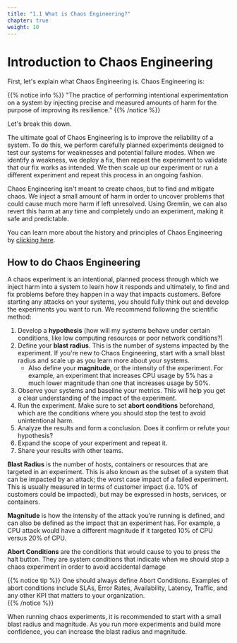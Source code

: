 ```yaml
---
title: "1.1 What is Chaos Engineering?"
chapter: true
weight: 10
---
```


# Introduction to Chaos Engineering

First, let's explain what Chaos Engineering is. Chaos Engineering is:

{{% notice info %}}
"The practice of performing intentional experimentation on a system by injecting precise and measured amounts of harm for the purpose of improving its resilience."
{{% /notice %}}

Let's break this down.

The ultimate goal of Chaos Engineering is to improve the reliability of a system. To do this, we perform carefully planned experiments designed to test our systems for weaknesses and potential failure modes. When we identify a weakness, we deploy a fix, then repeat the experiment to validate that our fix works as intended. We then scale up our experiment or run a different experiment and repeat this process in an ongoing fashion.

Chaos Engineering isn't meant to create chaos, but to find and mitigate chaos. We inject a small amount of harm in order to uncover problems that could cause much more harm if left unresolved. Using Gremlin, we can also revert this harm at any time and completely undo an experiment, making it safe and predictable.

You can learn more about the history and principles of Chaos Engineering by [clicking here](https://www.gremlin.com/community/tutorials/chaos-engineering-the-history-principles-and-practice/).

## How to do Chaos Engineering

A chaos experiment is an intentional, planned process through which we inject harm into a system to learn how it responds and ultimately, to find and fix problems before they happen in a way that impacts customers. Before starting any attacks on your systems, you should fully think out and develop the experiments you want to run. We recommend following the scientific method:

1. Develop a **hypothesis** (how will my systems behave under certain conditions, like low computing resources or poor network conditions?)
2. Define your **blast radius**. This is the number of systems impacted by the experiment. If you're new to Chaos Engineering, start with a small blast radius and scale up as you learn more about your systems.
	- Also define your **magnitude**, or the intensity of the experiment. For example, an experiment that increases CPU usage by 5% has a much lower magnitude than one that increases usage by 50%.
3. Observe your systems and baseline your metrics. This will help you get a clear understanding of the impact of the experiment.
4. Run the experiment. Make sure to set **abort conditions** beforehand, which are the conditions where you should stop the test to avoid unintentional harm.
5. Analyze the results and form a conclusion. Does it confirm or refute your hypothesis?
6. Expand the scope of your experiment and repeat it.
7. Share your results with other teams.


 **Blast Radius** is the number of hosts, containers or resources that are targeted in an experiment. This is also known as the subset of a system that can be impacted by an attack; the worst case impact of a failed experiment. This is usually measured in terms of customer impact (i.e. 10% of customers could be impacted), but may be expressed in hosts, services, or containers. 

 **Magnitude** is how the intensity of the attack you’re running is defined, and can also be defined as the impact that an experiment has. For example, a CPU attack would have a different magnitude if it targeted 10% of CPU versus 20% of CPU.

 **Abort Conditions** are the conditions that would cause to you to press the halt button. They are system conditions that indicate when we should stop a chaos experiment in order to avoid accidental damage

{{% notice tip %}}
One should always define Abort Conditions. Examples of abort conditions include SLAs, Error Rates, Availability, Latency, Traffic, and any other KPI that matters to your organization.  
{{% /notice %}}

When running chaos experiments, it is recommended to start with a small blast radius and magnitude. As you run more experiments and build more confidence, you can increase the blast radius and magnitude. 
